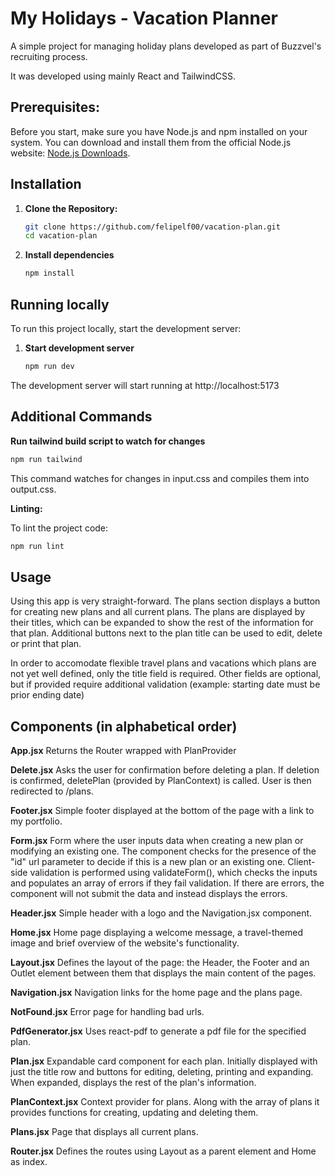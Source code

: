 # My Holidays - Vacation Planner

A simple project for managing holiday plans developed as part of Buzzvel's recruiting process.

It was developed using mainly React and TailwindCSS.

## Prerequisites:

Before you start, make sure you have Node.js and npm installed on your system. You can download and install them from the official Node.js website: [Node.js Downloads](https://nodejs.org/en/download/).

## Installation

1. **Clone the Repository:**

   ```bash
   git clone https://github.com/felipelf00/vacation-plan.git
   cd vacation-plan
   ```

2. **Install dependencies**

   ```bash
   npm install
   ```

## Running locally

To run this project locally, start the development server:

1. **Start development server**

   ```bash
   npm run dev
   ```

The development server will start running at http://localhost:5173

## Additional Commands

**Run tailwind build script to watch for changes**

```bash
npm run tailwind
```

This command watches for changes in input.css and compiles them into output.css.

**Linting:**

To lint the project code:

```bash
npm run lint
```

## Usage

Using this app is very straight-forward. The plans section displays a button for creating new plans and all current plans. The plans are displayed by their titles, which can be expanded to show the rest of the information for that plan. Additional buttons next to the plan title can be used to edit, delete or print that plan.

In order to accomodate flexible travel plans and vacations which plans are not yet well defined, only the title field is required. Other fields are optional, but if provided require additional validation (example: starting date must be prior ending date)

## Components (in alphabetical order)

**App.jsx**
Returns the Router wrapped with PlanProvider

**Delete.jsx**
Asks the user for confirmation before deleting a plan. If deletion is confirmed, deletePlan (provided by PlanContext) is called. User is then redirected to /plans.

**Footer.jsx**
Simple footer displayed at the bottom of the page with a link to my portfolio.

**Form.jsx**
Form where the user inputs data when creating a new plan or modifying an existing one. The component checks for the presence of the "id" url parameter to decide if this is a new plan or an existing one. Client-side validation is performed using validateForm(), which checks the inputs and populates an array of errors if they fail validation. If there are errors, the component will not submit the data and instead displays the errors.

**Header.jsx**
Simple header with a logo and the Navigation.jsx component.

**Home.jsx**
Home page displaying a welcome message, a travel-themed image and brief overview of the website's functionality.

**Layout.jsx**
Defines the layout of the page: the Header, the Footer and an Outlet element between them that displays the main content of the pages.

**Navigation.jsx**
Navigation links for the home page and the plans page.

**NotFound.jsx**
Error page for handling bad urls.

**PdfGenerator.jsx**
Uses react-pdf to generate a pdf file for the specified plan.

**Plan.jsx**
Expandable card component for each plan. Initially displayed with just the title row and buttons for editing, deleting, printing and expanding. When expanded, displays the rest of the plan's information.

**PlanContext.jsx**
Context provider for plans. Along with the array of plans it provides functions for creating, updating and deleting them.

**Plans.jsx**
Page that displays all current plans.

**Router.jsx**
Defines the routes using Layout as a parent element and Home as index.
